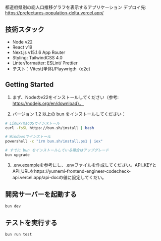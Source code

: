 都道府県別の総人口推移グラフを表示するアプリケーション
デプロイ先: https://prefectures-population-delta.vercel.app/

## 技術スタック

- Node v22
- React v19
- Next.js v15.1.6 App Router
- Styling: TailwindCSS 4.0
- Linter/formatter: ESLint/ Prettier
- テスト：Vitest(単体)/Playwrigth（e2e）

## Getting Started

1. まず、Nodeのv22をインストールしてください（参考: https://nodejs.org/en/download）。

2. バージョン 1.2 以上の bun をインストールしてください：

```bash
# Linux/macOSでインストール
curl -fsSL https://bun.sh/install | bash

# Windowsでインストール
powershell -c "irm bun.sh/install.ps1 | iex"

# すでに bun をインストールしている場合はアップグレード
bun upgrade
```

3. .env.exampleを参考にし、.envファイルを作成してください。API_KEYとAPI_URLをhttps://yumemi-frontend-engineer-codecheck-api.vercel.app/api-docの値に設定してくだい。

## 開発サーバーを起動する

```bash
bun dev
```

## テストを実行する

```bash
bun run test
```
